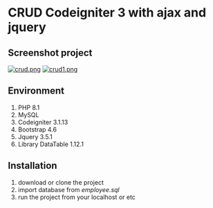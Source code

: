 # CRUD Codeigniter 3 with ajax and jquery

## Screenshot project

[![crud.png](https://i.postimg.cc/2jhGPBjV/crud.png)](https://postimg.cc/bdY1nrth)
[![crud1.png](https://i.postimg.cc/4xsBs42s/crud1.png)](https://postimg.cc/crkQcWNb)

## Environment

1. PHP 8.1
2. MySQL
3. Codeigniter 3.1.13
4. Bootstrap 4.6
5. Jquery 3.5.1
6. Library DataTable 1.12.1

## Installation

1. download or clone the project
2. import database from _employee.sql_
3. run the project from your localhost or etc
